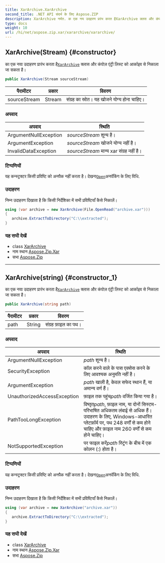 ```yaml
---
title: XarArchive.XarArchive
second_title: .NET API संदर्भ के लिए Aspose.ZIP
description: XarArchive नर्मत. क एक नय उदहरण प्ररंभ करत हैXarArchive क्लस और कंपज़ एंट्र लस्ट क आर्कइव से नकल ज सकत है
type: docs
weight: 10
url: /hi/net/aspose.zip.xar/xararchive/xararchive/
---
```

## XarArchive(Stream) {#constructor}

का एक नया उदाहरण प्रारंभ करता है[`XarArchive`](../) क्लास और कंपोज़ एंट्री लिस्ट को आर्काइव से निकाला जा सकता है।

```csharp
public XarArchive(Stream sourceStream)
```

| पैरामीटर | प्रकार | विवरण |
| --- | --- | --- |
| sourceStream | Stream | संग्रह का स्रोत। यह खोजने योग्य होना चाहिए। |

### अपवाद

| अपवाद | स्थिति |
| --- | --- |
| ArgumentNullException | *sourceStream* शून्य है। |
| ArgumentException | *sourceStream* खोजने योग्य नहीं है। |
| InvalidDataException | *sourceStream* मान्य xar संग्रह नहीं है। |

### टिप्पणियों

यह कन्स्ट्रक्टर किसी प्रविष्टि को अनपैक नहीं करता है। देखना[`Open`](../../xarfileentry/open/)अनपॅकिंग के लिए विधि.

### उदाहरण

निम्न उदाहरण दिखाता है कि किसी निर्देशिका में सभी प्रविष्टियाँ कैसे निकालें।

```csharp
using (var archive = new XarArchive(File.OpenRead("archive.xar")))
{
   archive.ExtractToDirectory("C:\\extracted");
}
```

### यह सभी देखें

* class [XarArchive](../)
* नाम स्थान [Aspose.Zip.Xar](../../xararchive/)
* सभा [Aspose.Zip](../../../)

---

## XarArchive(string) {#constructor_1}

का एक नया उदाहरण प्रारंभ करता है[`XarArchive`](../) क्लास और कंपोज़ एंट्री लिस्ट को आर्काइव से निकाला जा सकता है।

```csharp
public XarArchive(string path)
```

| पैरामीटर | प्रकार | विवरण |
| --- | --- | --- |
| path | String | संग्रह फ़ाइल का पथ। |

### अपवाद

| अपवाद | स्थिति |
| --- | --- |
| ArgumentNullException | *path* शून्य है। |
| SecurityException | कॉल करने वाले के पास एक्सेस करने के लिए आवश्यक अनुमति नहीं है। |
| ArgumentException | *path* खाली है, केवल सफेद स्थान हैं, या अमान्य वर्ण हैं। |
| UnauthorizedAccessException | फ़ाइल तक पहुंच*path* वर्जित किया गया है। |
| PathTooLongException | विष्तृत*path*, फ़ाइल नाम, या दोनों सिस्टम-परिभाषित अधिकतम लंबाई से अधिक हैं। उदाहरण के लिए, Windows-आधारित प्लेटफ़ॉर्म पर, पथ 248 वर्णों से कम होने चाहिए और फ़ाइल नाम 260 वर्णों से कम होने चाहिए। |
| NotSupportedException | पर फाइल करें*path* स्ट्रिंग के बीच में एक कोलन (:) होता है। |

### टिप्पणियों

यह कन्स्ट्रक्टर किसी प्रविष्टि को अनपैक नहीं करता है। देखना[`Open`](../../xarfileentry/open/)अनपॅकिंग के लिए विधि.

### उदाहरण

निम्न उदाहरण दिखाता है कि किसी निर्देशिका में सभी प्रविष्टियाँ कैसे निकालें।

```csharp
using (var archive = new XarArchive("archive.xar")) 
{
   archive.ExtractToDirectory("C:\\extracted");
}
```

### यह सभी देखें

* class [XarArchive](../)
* नाम स्थान [Aspose.Zip.Xar](../../xararchive/)
* सभा [Aspose.Zip](../../../)


